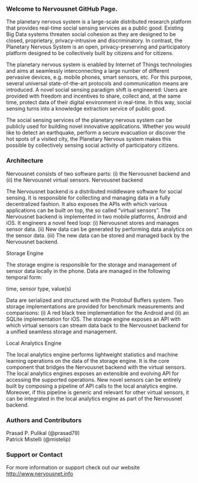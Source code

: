 ### Welcome to Nervousnet GitHub Page.
The planetary nervous system is a large-scale distributed research platform that provides real-time social sensing services as a public good. Existing Big Data systems threaten social cohesion as they are designed to be closed, proprietary, privacy-intrusive and discriminatory. In contrast, the Planetary Nervous System is an open, privacy-preserving and participatory platform designed to be collectively built by citizens and for citizens.

The planetary nervous system is enabled by Internet of Things technologies and aims at seamlessly interconnecting a large number of different pervasive devices, e.g. mobile phones, smart sensors, etc. For this purpose, several universal state-of-the-art protocols and communication means are introduced. A novel social sensing paradigm shift is engineered: Users are provided with freedom and incentives to share, collect and, at the same time, protect data of their digital environment in real-time. In this way, social sensing turns into a knowledge extraction service of public good.

The social sensing services of the planetary nervous system can be publicly used for building novel innovative applications. Whether you would like to detect an earthquake, perform a secure evacuation or discover the hot spots of a visited city, the Planetary Nervous system makes this possible by collectively sensing social activity of participatory citizens.


### Architecture
Nervousnet consists of two software parts: (i) the Nervousnet backend and (ii) the Nervousnet virtual sensors.
Nervousnet backend

The Nervousnet backend is a distributed middleware software for social sensing. It is responsible for collecting and managing data in a fully decentralized fashion. It also exposes the APIs with which various applications can be built on top, the so called “virtual sensors”. The Nervousnet backend is implemented in two mobile platforms, Android and iOS. It engineers a novel feed loop: (i) Nervousnet stores and manages sensor data. (ii) New data can be generated by performing data analytics on the sensor data. (iii) The new data can be stored and managed back by the Nervousnet backend.

Storage Engine

The storage engine is responsible for the storage and management of sensor data locally in the phone. Data are managed in the following temporal form:

time, sensor type, value(s)

Data are serialized and structured with the Protobuf Buffers system. Two storage implementations are provided for benchmark measurements and comparisons: (i) A red black tree implementation for the Android and (ii) an SQLite implementation for iOS. The storage engine exposes an API with which virtual sensors can stream data back to the Nervousnet backend for a unified seamless storage and management.

Local Analytics Engine

The local analytics engine performs lightweight statistics and machine learning operations on the data of the storage engine. It is the core component that bridges the Nervousnet backend with the virtual sensors. The local analytics engines exposes an extensible and evolving API for accessing the supported operations. New novel sensors can be entirely built by composing a pipeline of API calls to the local analytics engine. Moreover, if this pipeline is generic and relevant for other virtual sensors, it can be integrated in the local analytics engine as part of the Nervousnet backend.


### Authors and Contributors
Prasad P. Pulikal (@prasad79) <br>
Patrick Mistelli (@mistelip)

### Support or Contact
For more information or support check out our website http://www.nervousnet.info

